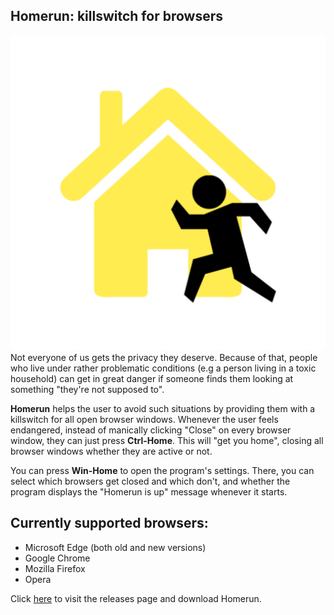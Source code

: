 ## Homerun: killswitch for browsers
![Homerun logo](https://github.com/huskeee/homerun/raw/master/image/homerun512.png)
Not everyone of us gets the privacy they deserve. Because of that, people who live under rather problematic conditions (e.g a person living in a toxic household) can get in great danger if someone finds them looking at something "they're not supposed to".

**Homerun** helps the user to avoid such situations by providing them with a killswitch for all open browser windows. Whenever the user feels endangered, instead of manically clicking "Close" on every browser window, they can just press **Ctrl-Home**. This will "get you home", closing all browser windows whether they are active or not. 

You can press **Win-Home** to open the program's settings. There, you can select which browsers get closed and which don't, and whether the program displays the "Homerun is up" message whenever it starts.

Currently supported browsers:
-

 - Microsoft Edge (both old and new versions)
 - Google Chrome
 - Mozilla Firefox
 - Opera


 Click [here](https://github.com/huskeee/homerun/releases) to visit the releases page and download Homerun.
